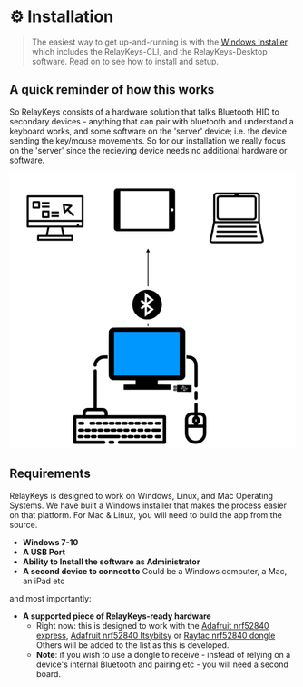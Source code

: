 # ⚙️ Installation



> The easiest way to get up-and-running is with the [Windows Installer](https://github.com/AceCentre/RelayKeys/releases/latest), which includes the RelayKeys-CLI, and the RelayKeys-Desktop software. Read on to see how to install and setup.

## A quick reminder of how this works

So RelayKeys consists of a hardware solution that talks Bluetooth HID to secondary devices - anything that can pair with bluetooth and understand a keyboard works, and some software on the 'server' device; i.e. the device sending the key/mouse movements. So for our installation we really focus on the 'server' since the recieving device needs no additional hardware or software.

![RelayKeys Overview](../img/overview.png)

## Requirements

RelayKeys is designed to work on Windows, Linux, and Mac Operating Systems. We have built a Windows installer that makes the process easier on that platform. For Mac & Linux, you will need to build the app from the source.

* **Windows 7-10**
* **A USB Port**
* **Ability to Install the software as Administrator**
* **A second device to connect to** Could be a Windows computer, a Mac, an iPad etc

and most importantly:

* **A supported piece of RelayKeys-ready hardware**
  * Right now: this is designed to work with the [Adafruit nrf52840 express](https://www.adafruit.com/product/4062), [Adafruit nrf52840 Itsybitsy](https://www.adafruit.com/product/4481) or  [Raytac nrf52840 dongle](https://www.adafruit.com/product/5199) Others will be added to the list as this is developed.
  * **Note**: if you wish to use a dongle to receive - instead of relying on a device's internal Bluetooth and pairing etc - you will need a second board.

